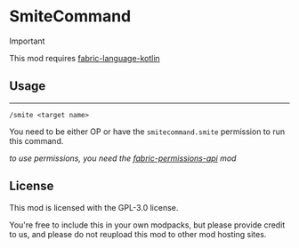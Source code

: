 # SmiteCommand

> [!IMPORTANT]  
> This mod requires [fabric-language-kotlin](https://modrinth.com/mod/fabric-language-kotlin)


## Usage
<hr>

```
/smite <target name>
```

You need to be either OP or have the ``smitecommand.smite`` permission to run this command.

*to use permissions, you need the [fabric-permissions-api](https://modrinth.com/mod/fabric-permissions-api) mod*

## License

This mod is licensed with the GPL-3.0 license.

You're free to include this in your own modpacks, but please provide credit to us, and please do not reupload this mod to other mod hosting sites.